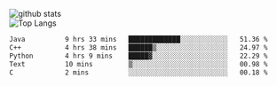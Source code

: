 ![github stats](https://github-readme-stats.vercel.app/api?username=AndreFerreira5&show_icons=true&theme=dark&count_private=true)
<br>
![Top Langs](https://github-readme-stats.vercel.app/api/top-langs/?username=AndreFerreira5&layout=compact&theme=dark)
<br>
<!--START_SECTION:waka-->

```txt
Java          9 hrs 33 mins   █████████████░░░░░░░░░░░░   51.36 %
C++           4 hrs 38 mins   ██████▒░░░░░░░░░░░░░░░░░░   24.97 %
Python        4 hrs 9 mins    █████▓░░░░░░░░░░░░░░░░░░░   22.29 %
Text          10 mins         ▒░░░░░░░░░░░░░░░░░░░░░░░░   00.98 %
C             2 mins          ░░░░░░░░░░░░░░░░░░░░░░░░░   00.18 %
```

<!--END_SECTION:waka-->
